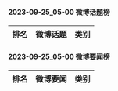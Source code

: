 #### 2023-09-25_05-00  微博话题榜

| 排名 | 微博话题 | 类别 |
| --- | --- | --- |
#### 2023-09-25_05-00  微博要闻榜

| 排名 | 微博要闻 | 类别 |
| --- | --- | --- |

